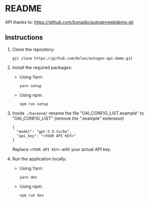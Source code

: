 # README

API thanks to:
https://github.com/bonadio/autogenwebdemo.git

## Instructions

1. Clone the repository:

   ```
   git clone https://github.com/0xlws/autogen-api-demo.git
   ```

2. Install the required packages:

   - Using Yarn:

     ```
     yarn setup
     ```

   - Using npm:
     ```
     npm run setup
     ```

3. Inside `./backend/` rename the file "OAI_CONFIG_LIST.example" to "OAI_CONFIG_LIST" (remove the ".example" extension)

   ```
   {
     "model": "gpt-3.5-turbo",
     "api_key": "<YOUR API KEY>"
   }
   ```

   Replace `<YOUR API KEY>` with your actual API key.

4. Run the application locally:

   - Using Yarn:

     ```
     yarn dev
     ```

   - Using npm:
     ```
     npm run dev
     ```
